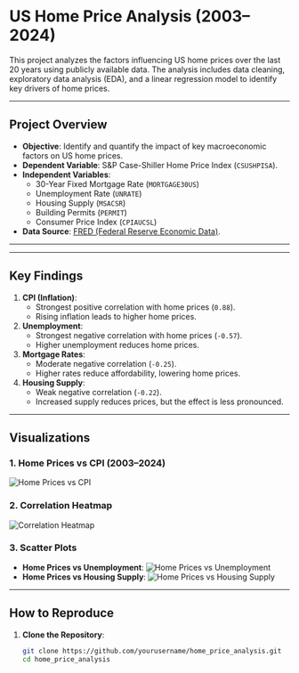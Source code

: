 # US Home Price Analysis (2003–2024)

This project analyzes the factors influencing US home prices over the last 20 years using publicly available data. The analysis includes data cleaning, exploratory data analysis (EDA), and a linear regression model to identify key drivers of home prices.

---

## **Project Overview**
- **Objective**: Identify and quantify the impact of key macroeconomic factors on US home prices.
- **Dependent Variable**: S&P Case-Shiller Home Price Index (`CSUSHPISA`).
- **Independent Variables**:
  - 30-Year Fixed Mortgage Rate (`MORTGAGE30US`)
  - Unemployment Rate (`UNRATE`)
  - Housing Supply (`MSACSR`)
  - Building Permits (`PERMIT`)
  - Consumer Price Index (`CPIAUCSL`)
- **Data Source**: [FRED (Federal Reserve Economic Data)](https://fred.stlouisfed.org/).

---


---

## **Key Findings**
1. **CPI (Inflation)**:
   - Strongest positive correlation with home prices (`0.88`).
   - Rising inflation leads to higher home prices.
2. **Unemployment**:
   - Strongest negative correlation with home prices (`-0.57`).
   - Higher unemployment reduces home prices.
3. **Mortgage Rates**:
   - Moderate negative correlation (`-0.25`).
   - Higher rates reduce affordability, lowering home prices.
4. **Housing Supply**:
   - Weak negative correlation (`-0.22`).
   - Increased supply reduces prices, but the effect is less pronounced.

---

## **Visualizations**
### 1. Home Prices vs CPI (2003–2024)
![Home Prices vs CPI]([plots/home_prices_vs_cpi.png](https://github.com/kp-8111/US_home_price_analysis/blob/main/Outputs/Line%20chart.png))

### 2. Correlation Heatmap
![Correlation Heatmap](plots/correlation_heatmap.png)

### 3. Scatter Plots
- **Home Prices vs Unemployment**:
  ![Home Prices vs Unemployment](plots/home_prices_vs_unemployment.png)
- **Home Prices vs Housing Supply**:
  ![Home Prices vs Housing Supply](plots/home_prices_vs_housing_supply.png)

---

## **How to Reproduce**
1. **Clone the Repository**:
   ```bash
   git clone https://github.com/yourusername/home_price_analysis.git
   cd home_price_analysis
